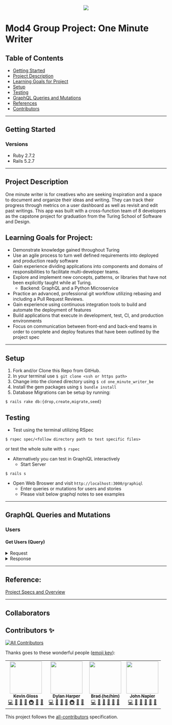 <p align="center">
  <img src="https://user-images.githubusercontent.com/88853324/161361762-58350194-9b14-47b0-afc2-48632ef04d51.png">
</p>


# Mod4 Group Project: One Minute Writer


## Table of Contents
- <a href="#getting-started">Getting Started</a>
- <a href="#project-description">Project Description</a>
- <a href="#learning-goals-for-project">Learning Goals for Project</a>
- <a href="#setup">Setup</a>
- <a href="#testing">Testing</a>
- <a href="#graphql-queries-and-mutations">GraphQL Queries and Mutations</a>
- <a href="#references">References</a>
- <a href="#contributors">Contributors</a>

----------

## Getting Started

### Versions

- Ruby 2.7.2
- Rails 5.2.7

----------

## Project Description

One minute writer is for creatives who are seeking inspiration and a space to document and organize their ideas and writing. They can track their progress through metrics on a user dashboard as well as revisit and edit past writings. This app was built with a cross-function team of 8 developers as the capstone project for graduation from the Turing School of Software and Design.

## Learning Goals for Project:

- Demonstrate knowledge gained throughout Turing
- Use an agile process to turn well defined requirements into deployed and production ready software
- Gain experience dividing applications into components and domains of responsibilities to facilitate multi-developer teams.
- Explore and implement new concepts, patterns, or libraries that have not been explicitly taught while at Turing.
  - Backend: GraphQL and a Python Microservice
- Practice an advanced, professional git workflow utilizing rebasing and including a Pull Request Reviews.
- Gain experience using continuous integration tools to build and automate the deployment of features
- Build applications that execute in development, test, CI, and production environments
- Focus on communication between front-end and back-end teams in order to complete and deploy features that have been outlined by the project spec

----------
## Setup
1. Fork and/or Clone this Repo from GitHub.
2. In your terminal use `$ git clone <ssh or https path>`
3. Change into the cloned directory using `$ cd one_minute_writer_be`
4. Install the gem packages using `$ bundle install`
5. Database Migrations can be setup by running:
```shell
$ rails rake db:{drop,create,migrate,seed}
```

## Testing
 - Test using the terminal utilizing RSpec
 ```shell
 $ rspec spec/<follow directory path to test specific files>
 ```
   or test the whole suite with `$ rspec`
- Alternatively you can test in GraphiQL interactively
  - Start Server
```shell
$ rails s
```
 - Open Web Broswer and visit `http://localhost:3000/graphiql`
   - Enter queries or mutations for users and stories
   - Please visit below graphql notes to see examples
----------
   
## GraphQL Queries and Mutations

###  Users

#### Get Users (Query)

<details>
  <summary> Request </summary>

Returns a list of user objects:
  
```graphql
query {
  fetchUsers {
    id
    username
    email
  }
}
```
</details>
  
<details>
  <summary> Response </summary>

Returns a list of user objects:
```
 {
  "data": {
    "fetchUsers": [
      {
        "id": "7",
        "username": "Bob Ward",
        "email": "bob@athens.com"
      },
      {
        "id": "6",
        "username": "Johnathan",
        "email": "j@gmail.com"
      }, ...
    ]
  }
}
```
</details>

----------

## Reference:

[Project Specs and Overview](https://mod4.turing.edu/projects/capstone/expectations.html)

----------

## Collaborators


## Contributors ✨
<!-- ALL-CONTRIBUTORS-BADGE:START - Do not remove or modify this section -->
[![All Contributors](https://img.shields.io/badge/all_contributors-4-orange.svg?style=flat-square)](#contributors-)
<!-- ALL-CONTRIBUTORS-BADGE:END -->

Thanks goes to these wonderful people ([emoji key](https://allcontributors.org/docs/en/emoji-key)):

<!-- ALL-CONTRIBUTORS-LIST:START - Do not remove or modify this section -->
<!-- prettier-ignore-start -->
<!-- markdownlint-disable -->
<table>
  <tr>
    <td align="center"><a href="https://github.com/kevingloss"><img src="https://avatars.githubusercontent.com/u/83426676?v=4?s=100" width="100px;" alt=""/><br /><sub><b>Kevin Gloss</b></sub></a><br /><a href="https://github.com/one-minute-writer/one_minute_writer_be/commits?author=kevingloss" title="Code">💻</a> <a href="https://github.com/one-minute-writer/one_minute_writer_be/commits?author=kevingloss" title="Documentation">📖</a> <a href="#design-kevingloss" title="Design">🎨</a> <a href="#ideas-kevingloss" title="Ideas, Planning, & Feedback">🤔</a> <a href="#infra-kevingloss" title="Infrastructure (Hosting, Build-Tools, etc)">🚇</a> <a href="https://github.com/one-minute-writer/one_minute_writer_be/pulls?q=is%3Apr+reviewed-by%3Akevingloss" title="Reviewed Pull Requests">👀</a> <a href="#projectManagement-kevingloss" title="Project Management">📆</a></td>
    <td align="center"><a href="https://github.com/dylan-harper"><img src="https://avatars.githubusercontent.com/u/39470230?v=4?s=100" width="100px;" alt=""/><br /><sub><b>Dylan Harper</b></sub></a><br /><a href="https://github.com/one-minute-writer/one_minute_writer_be/commits?author=dylan-harper" title="Code">💻</a> <a href="https://github.com/one-minute-writer/one_minute_writer_be/commits?author=dylan-harper" title="Documentation">📖</a> <a href="#design-dylan-harper" title="Design">🎨</a> <a href="#ideas-dylan-harper" title="Ideas, Planning, & Feedback">🤔</a> <a href="#infra-dylan-harper" title="Infrastructure (Hosting, Build-Tools, etc)">🚇</a> <a href="https://github.com/one-minute-writer/one_minute_writer_be/pulls?q=is%3Apr+reviewed-by%3Adylan-harper" title="Reviewed Pull Requests">👀</a> <a href="#projectManagement-dylan-harper" title="Project Management">📆</a></td>
    <td align="center"><a href="https://github.com/jbreit88"><img src="https://avatars.githubusercontent.com/u/88853324?v=4?s=100" width="100px;" alt=""/><br /><sub><b>Brad (he/him)</b></sub></a><br /><a href="https://github.com/one-minute-writer/one_minute_writer_be/commits?author=jbreit88" title="Code">💻</a> <a href="https://github.com/one-minute-writer/one_minute_writer_be/commits?author=jbreit88" title="Documentation">📖</a> <a href="#design-jbreit88" title="Design">🎨</a> <a href="#ideas-jbreit88" title="Ideas, Planning, & Feedback">🤔</a> <a href="https://github.com/one-minute-writer/one_minute_writer_be/pulls?q=is%3Apr+reviewed-by%3Ajbreit88" title="Reviewed Pull Requests">👀</a> <a href="#projectManagement-jbreit88" title="Project Management">📆</a></td>
    <td align="center"><a href="https://github.com/JCNapier"><img src="https://avatars.githubusercontent.com/u/81737385?v=4?s=100" width="100px;" alt=""/><br /><sub><b>John Napier</b></sub></a><br /><a href="https://github.com/one-minute-writer/one_minute_writer_be/commits?author=JCNapier" title="Code">💻</a> <a href="https://github.com/one-minute-writer/one_minute_writer_be/commits?author=JCNapier" title="Documentation">📖</a> <a href="#design-JCNapier" title="Design">🎨</a> <a href="#ideas-JCNapier" title="Ideas, Planning, & Feedback">🤔</a> <a href="https://github.com/one-minute-writer/one_minute_writer_be/pulls?q=is%3Apr+reviewed-by%3AJCNapier" title="Reviewed Pull Requests">👀</a> <a href="#projectManagement-JCNapier" title="Project Management">📆</a></td>
  </tr>
</table>

<!-- markdownlint-restore -->
<!-- prettier-ignore-end -->

<!-- ALL-CONTRIBUTORS-LIST:END -->

This project follows the [all-contributors](https://github.com/all-contributors/all-contributors) specification.
